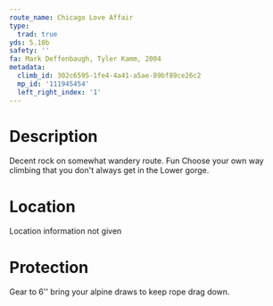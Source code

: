 ```yaml
---
route_name: Chicago Love Affair
type:
  trad: true
yds: 5.10b
safety: ''
fa: Mark Deffenbaugh, Tyler Kamm, 2004
metadata:
  climb_id: 302c6595-1fe4-4a41-a5ae-89bf89ce26c2
  mp_id: '111945454'
  left_right_index: '1'
---
```

# Description
Decent rock  on somewhat wandery route.  Fun  Choose your own way climbing that you don't always get in the Lower gorge.

# Location
Location information not given

# Protection
Gear to 6'' bring your alpine draws to keep rope drag down.
